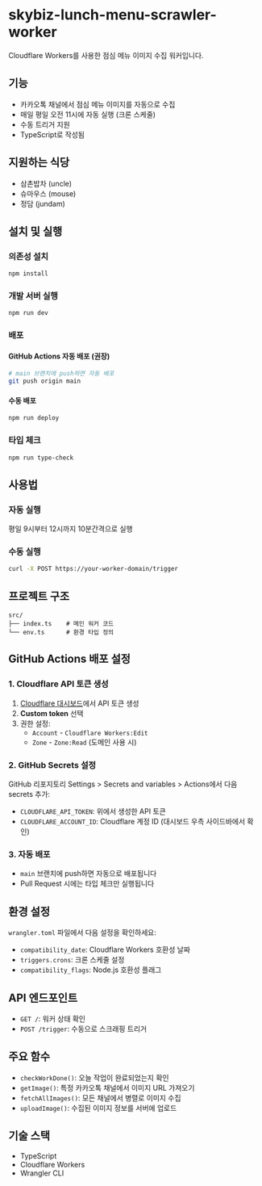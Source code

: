 # skybiz-lunch-menu-scrawler-worker

Cloudflare Workers를 사용한 점심 메뉴 이미지 수집 워커입니다.

## 기능

- 카카오톡 채널에서 점심 메뉴 이미지를 자동으로 수집
- 매일 평일 오전 11시에 자동 실행 (크론 스케줄)
- 수동 트리거 지원
- TypeScript로 작성됨

## 지원하는 식당

- 삼촌밥차 (uncle)
- 슈마우스 (mouse)  
- 정담 (jundam)

## 설치 및 실행

### 의존성 설치
```bash
npm install
```

### 개발 서버 실행
```bash
npm run dev
```

### 배포

#### GitHub Actions 자동 배포 (권장)
```bash
# main 브랜치에 push하면 자동 배포
git push origin main
```

#### 수동 배포
```bash
npm run deploy
```

### 타입 체크
```bash
npm run type-check
```

## 사용법

### 자동 실행
평일 9시부터 12시까지 10분간격으로 실행

### 수동 실행
```bash
curl -X POST https://your-worker-domain/trigger
```

## 프로젝트 구조

```
src/
├── index.ts    # 메인 워커 코드
└── env.ts      # 환경 타입 정의
```

## GitHub Actions 배포 설정

### 1. Cloudflare API 토큰 생성
1. [Cloudflare 대시보드](https://dash.cloudflare.com/profile/api-tokens)에서 API 토큰 생성
2. **Custom token** 선택
3. 권한 설정:
   - `Account` - `Cloudflare Workers:Edit`
   - `Zone` - `Zone:Read` (도메인 사용 시)

### 2. GitHub Secrets 설정
GitHub 리포지토리 Settings > Secrets and variables > Actions에서 다음 secrets 추가:

- `CLOUDFLARE_API_TOKEN`: 위에서 생성한 API 토큰
- `CLOUDFLARE_ACCOUNT_ID`: Cloudflare 계정 ID (대시보드 우측 사이드바에서 확인)

### 3. 자동 배포
- `main` 브랜치에 push하면 자동으로 배포됩니다
- Pull Request 시에는 타입 체크만 실행됩니다

## 환경 설정

`wrangler.toml` 파일에서 다음 설정을 확인하세요:

- `compatibility_date`: Cloudflare Workers 호환성 날짜
- `triggers.crons`: 크론 스케줄 설정
- `compatibility_flags`: Node.js 호환성 플래그

## API 엔드포인트

- `GET /`: 워커 상태 확인
- `POST /trigger`: 수동으로 스크래핑 트리거

## 주요 함수

- `checkWorkDone()`: 오늘 작업이 완료되었는지 확인
- `getImage()`: 특정 카카오톡 채널에서 이미지 URL 가져오기
- `fetchAllImages()`: 모든 채널에서 병렬로 이미지 수집
- `uploadImage()`: 수집된 이미지 정보를 서버에 업로드

## 기술 스택

- TypeScript
- Cloudflare Workers
- Wrangler CLI
